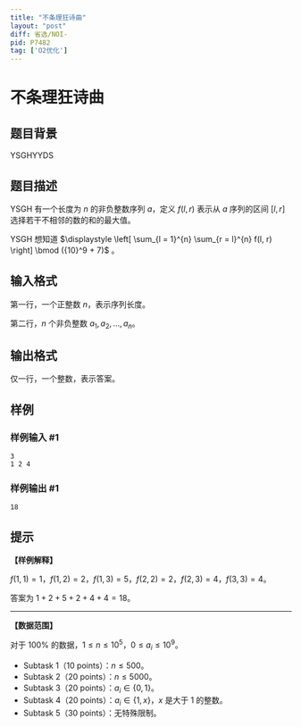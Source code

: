 ```yaml
---
title: "不条理狂诗曲"
layout: "post"
diff: 省选/NOI-
pid: P7482
tag: ['O2优化']
---
```

# 不条理狂诗曲
## 题目背景

YSGHYYDS
## 题目描述

YSGH 有一个长度为 $n$ 的非负整数序列 $a$，定义 $f(l, r)$ 表示从 $a$ 序列的区间 $[l, r]$ 选择若干不相邻的数的和的最大值。 

YSGH 想知道 $\displaystyle \left[ \sum_{l = 1}^{n} \sum_{r = l}^{n} f(l, r) \right] \bmod ({10}^9 + 7)$ 。
## 输入格式

第一行，一个正整数 $n$，表示序列长度。

第二行，$n$ 个非负整数 $a_1, a_2, \ldots , a_n$。
## 输出格式

仅一行，一个整数，表示答案。
## 样例

### 样例输入 #1
```
3
1 2 4
```
### 样例输出 #1
```
18
```
## 提示

**【样例解释】**

$f(1, 1)=1$，$f(1, 2)=2$，$f(1, 3)=5$，$f(2, 2)=2$，$f(2, 3)=4$，$f(3, 3)=4$。

答案为 $1 + 2 + 5 + 2 + 4 + 4 = 18$。

---

**【数据范围】**

对于 $100 \%$ 的数据，$1 \le n \le {10}^5$，$0 \le a_i \le {10}^9$。

- Subtask 1（10 points）：$n \le 500$。
- Subtask 2（20 points）：$n \le 5000$。
- Subtask 3（20 points）：$a_i \in \{ 0, 1 \}$。
- Subtask 4（20 points）：$a_i \in \{ 1, x \}$，$x$ 是大于 $1$ 的整数。
- Subtask 5（30 points）：无特殊限制。
